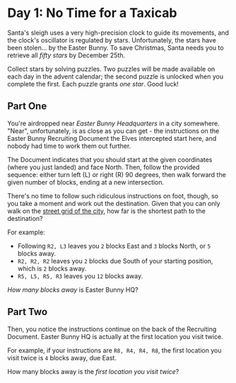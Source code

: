 # Day 1: No Time for a Taxicab

Santa's sleigh uses a very high-precision clock to guide its movements, and the clock's oscillator is regulated by stars.
Unfortunately, the stars have been stolen... by the Easter Bunny. To save Christmas, Santa needs you to retrieve all
*fifty stars* by December 25th.

Collect stars by solving puzzles. Two puzzles will be made available on each day in the advent calendar; the second puzzle
is unlocked when you complete the first. Each puzzle grants *one star*. Good luck!

## Part One

You're airdropped near *Easter Bunny Headquarters* in a city somewhere. "Near", unfortunately, is as close as you can get -
the instructions on the Easter Bunny Recruiting Document the Elves intercepted start here, and nobody had time to work them
out further.

The Document indicates that you should start at the given coordinates (where you just landed) and face North. Then, follow
the provided sequence: either turn left (L) or right (R) 90 degrees, then walk forward the given number of blocks, ending
at a new intersection.

There's no time to follow such ridiculous instructions on foot, though, so you take a moment and work out the destination.
Given that you can only walk on the [street grid of the city](https://en.wikipedia.org/wiki/Taxicab_geometry), how far is
the shortest path to the destination?

For example:

* Following `R2, L3` leaves you `2` blocks East and `3` blocks North, or `5` blocks away.
* `R2, R2, R2` leaves you `2` blocks due South of your starting position, which is `2` blocks away.
* `R5, L5, R5, R3` leaves you `12` blocks away.

*How many blocks away* is Easter Bunny HQ?

## Part Two

Then, you notice the instructions continue on the back of the Recruiting Document. Easter Bunny HQ is actually at the
first location you visit twice.

For example, if your instructions are `R8, R4, R4, R8`, the first location you visit twice is `4` blocks away, due East.

How many blocks away is the *first location you visit twice*?

